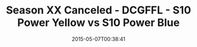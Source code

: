 ---
title: Season XX Canceled - DCGFFL - S10 Power Yellow vs S10 Power Blue
teams-score:
- team: _teams/s10-power-yellow.md
  score: 27
- team: _teams/s10-power-blue.md
  score: 24
mvp: Bryant B. (Power Yellow), Larry W. (Power Blue)
game-ball: N/A
season: 10
week: 0
date: '2015-05-07T00:38:41'
pageid: season-10-playoff-4435-vs-4434
---